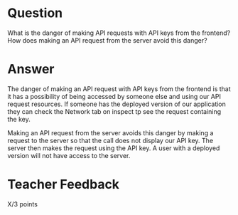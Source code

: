 # Question

What is the danger of making API requests with API keys from the frontend? How does making an API request from the server avoid this danger?

# Answer

The danger of making an API request with API keys from the frontend is that it has a possibility of being accessed by someone else and using our API request resources. If someone has the deployed version of our application they can check the Network tab on inspect tp see the request containing the key.

Making an API request from the server avoids this danger by making a request to the server so that the call does not display our API key. The server then makes the request using the API key. A user with a deployed version will not have access to the server.

# Teacher Feedback

X/3 points
